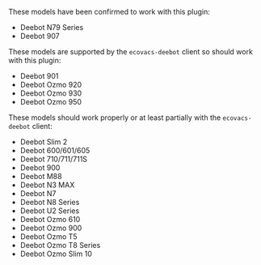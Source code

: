 These models have been confirmed to work with this plugin:
* Deebot N79 Series
* Deebot 907

These models are supported by the `ecovacs-deebot` client so should work with this plugin:

* Deebot 901
* Deebot Ozmo 920
* Deebot Ozmo 930
* Deebot Ozmo 950

These models should work properly or at least partially with the `ecovacs-deebot` client:

* Deebot Slim 2
* Deebot 600/601/605
* Deebot 710/711/711S
* Deebot 900
* Deebot M88
* Deebot N3 MAX
* Deebot N7
* Deebot N8 Series
* Deebot U2 Series
* Deebot Ozmo 610
* Deebot Ozmo 900
* Deebot Ozmo T5
* Deebot Ozmo T8 Series
* Deebot Ozmo Slim 10
